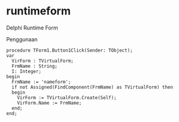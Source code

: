 # runtimeform
Delphi Runtime Form

Penggunaan
```
procedure TForm1.Button1Click(Sender: TObject);
var
  VirForm : TVirtualForm;
  FrmName : String;
  I: Integer;
begin
  FrmName := 'nameform';
  if not Assigned(FindComponent(FrmName) as TVirtualForm) then
  begin
    VirForm := TVirtualForm.Create(Self);
    VirForm.Name := FrmName;
  end;
end;
```

